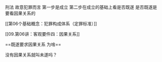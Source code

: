 刑法 故意犯罪而言
	第一步是成立
	第二步在成立的基础上看是否既遂
		是否既遂是要看因果关系的

[[第06个基础概念：犯罪构成体系（定罪标准）]]

[[09.第06讲：客观要件四：因果关系]]

==既遂要求因果关系 为啥==

没有因果关系就叫未遂吗？